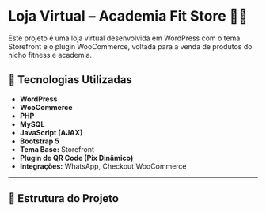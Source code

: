 # Loja Virtual – Academia Fit Store 🏋️‍♀️

Este projeto é uma loja virtual desenvolvida em WordPress com o tema Storefront e o plugin WooCommerce, voltada para a venda de produtos do nicho fitness e academia.

## 🚀 Tecnologias Utilizadas

- **WordPress**
- **WooCommerce**
- **PHP**
- **MySQL**
- **JavaScript (AJAX)**
- **Bootstrap 5**
- **Tema Base:** Storefront
- **Plugin de QR Code (Pix Dinâmico)**
- **Integrações:** WhatsApp, Checkout WooCommerce

---

## 📁 Estrutura do Projeto

